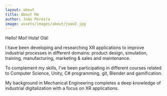 ```yaml
---
layout: about
title: About Me
author: João Pereira
image: assets/images/about/joao2.jpg
---
```


Hello! Moi! Hola! Olá!

<!--I found out that Coronavirus became a common topic to break the ice before someone presents himself. Well, during these physical distance times, the use of AR & VR technologies also turned even more important digital solutions for business and people communicate remotely in an efficient way. Precisely, that's what I have been working on!--> 

I have been developing and researching XR applications to improve industrial processes in different domains: product design, simulation, training, manufacturing, marketing & sales and maintenance.  


To complement my skills, I've been participating in different courses related to Computer Science, Unity, C# programming, git, Blender and gamification.  


My background in Mechanical Engineering completes a deep knowledge of industrial digitalization with a focus on XR applications. 


<!--I am also passionate about football, bikepacking, hiking and padel. I'm also aboard member of Vierasjoukkue Club (Tampere), an international football team with players from over 15 different nations. -->
